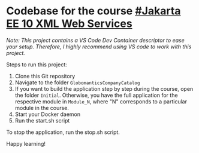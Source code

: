 # Codebase for the course [#Jakarta EE 10 XML Web Services](http://pluralsight.com)

*Note: This project contains a VS Code Dev Container descriptor to ease your setup. Therefore, I highly recommend using VS code to work with this project.* 

Steps to run this project:

1. Clone this Git repository
2. Navigate to the folder `GlobomanticsCompanyCatalog`
3. If you want to build the application step by step during the course, open the folder `Initial`. Otherwise, you have the full application for the respective module  in `Module_N`, where "N" corresponds to a particular module in the course. 
3. Start your Docker daemon
4. Run the start.sh script


To stop the application, run the stop.sh script.

Happy learning!